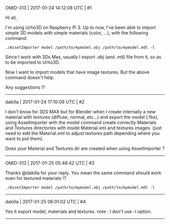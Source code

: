 OMID-313 | 2017-01-24 14:12:08 UTC | #1

Hi all,

I'm using Urho3D on Raspberry Pi 3.
Up to now, I've been able to import simple 3D models with simple materials (color, ...), with the following command:

`./AssetImporter model /path/to/mymodel.obj /path/to/mymodel.mdl -l`

Since I work with 3Ds Max, usually I export .obj (and .mtl) file from it, so as to be imported to Urho3D.

Now I want to import models that have image textures. But the above command doesn't help.

Any suggestions !?

-------------------------

dakilla | 2017-01-24 17:10:09 UTC | #2

I don't know for 3DS MAX but for Blender when I create internally a new material with textures (diffuse, normal, etc...) and export the model (.fbx), using AssetImporter with the model command create correctly Materials and Textures directories with inside Material.xml and textures images. (just need to edit  the Material.xml to adjust textures path depending where you want to put them). 

Does your Material and Textures dir are created when using AssetImporter ?

-------------------------

OMID-313 | 2017-01-25 05:48:42 UTC | #3

Thanks @dakilla for your reply.
You mean the same command should work even for textured materials !?

`./AssetImporter model /path/to/mymodel.obj /path/to/mymodel.mdl -l`

-------------------------

dakilla | 2017-01-25 06:01:02 UTC | #4

Yes it export model, materials and textures.
note : I don't use -l option.

-------------------------


